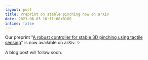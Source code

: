 ```yaml
---
layout: post
title: Preprint on stable pinching now on arXiv
date: 2021-06-03 16:11:00+0100
inline: false
---
```


Our preprint "[A robust controller for stable 3D pinching using tactile sensing](https://arxiv.org/abs/2106.01110)" is now available on arXiv. :sparkles:


A blog post will follow soon.

